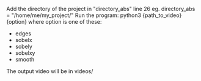Add the directory of the project in "directory_abs" line 26
eg. directory_abs = "/home/me/my_project/"
Run the program:
python3 {path_to_video} {option}
where option is one of these:
 - edges
 - sobelx
 - sobely
 - sobelxy
 - smooth

The output video will be in videos/
